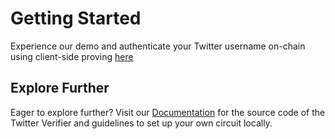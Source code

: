 # Getting Started

Experience our demo and authenticate your Twitter username on-chain using client-side proving [here](https://twitter.prove.email/)

## Explore Further
Eager to explore further? Visit our [Documentation](https://github.com/zkemail/zk-email-verify) for the source code of the Twitter Verifier and guidelines to set up your own circuit locally.
